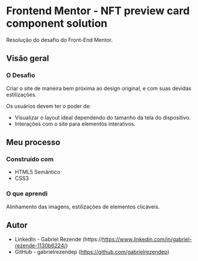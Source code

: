 # Frontend Mentor - NFT preview card component solution

Resolução do desafio do Front-End Mentor.

## Visão geral

### O Desafio

Criar o site de maneira bem próxima ao design original, e com suas devidas estilizações.

Os usuários devem ter o poder de:

- Visualizar o layout ideal dependendo do tamanho da tela do dispositivo.
- Interações com o site para elementos interativos.

## Meu processo

### Construído com

- HTML5 Semântico
- CSS3

### O que aprendi

Alinhamento das imagens, estilizações de elementos clicáveis.

## Autor

- LinkedIn - Gabriel Rezende (https://https://www.linkedin.com/in/gabriel-rezende-1130b6224/)
- GitHub - gabrielrezendep (https://github.com/gabrielrezendep)
